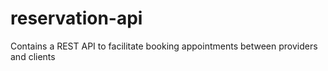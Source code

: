 # reservation-api
Contains a REST API to facilitate booking appointments between providers and clients
